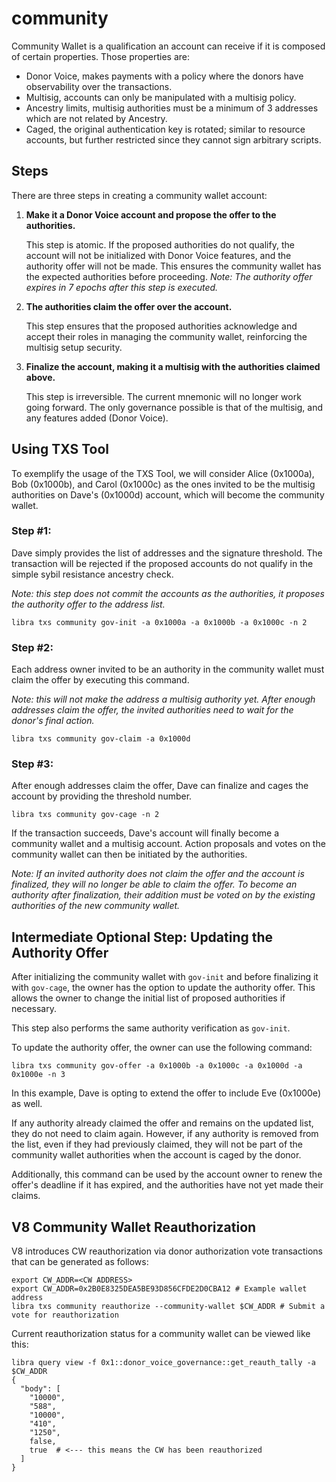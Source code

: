 # community

Community Wallet is a qualification an account can receive if it is composed of certain properties. Those properties are:

- Donor Voice, makes payments with a policy where the donors have observability over the transactions.
- Multisig, accounts can only be manipulated with a multisig policy.
- Ancestry limits, multisig authorities must be a minimum of 3 addresses which are not related by Ancestry.
- Caged, the original authentication key is rotated; similar to resource accounts, but further restricted since they cannot sign arbitrary scripts.

## Steps

There are three steps in creating a community wallet account:

1. **Make it a Donor Voice account and propose the offer to the authorities.**

   This step is atomic. If the proposed authorities do not qualify, the account will not be initialized with Donor Voice features, and the authority offer will not be made. This ensures the community wallet has the expected authorities before proceeding. _Note: The authority offer expires in 7 epochs after this step is executed._

2. **The authorities claim the offer over the account.**

   This step ensures that the proposed authorities acknowledge and accept their roles in managing the community wallet, reinforcing the multisig setup security.

3. **Finalize the account, making it a multisig with the authorities claimed above.**

   This step is irreversible. The current mnemonic will no longer work going forward. The only governance possible is that of the multisig, and any features added (Donor Voice).

## Using TXS Tool

To exemplify the usage of the TXS Tool, we will consider Alice (0x1000a), Bob (0x1000b), and Carol (0x1000c) as the ones invited to be the multisig authorities on Dave's (0x1000d) account, which will become the community wallet.

### Step #1:

Dave simply provides the list of addresses and the signature threshold. The transaction will be rejected if the proposed accounts do not qualify in the simple sybil resistance ancestry check.

_Note: this step does not commit the accounts as the authorities, it proposes the authority offer to the address list._

```
libra txs community gov-init -a 0x1000a -a 0x1000b -a 0x1000c -n 2
```

### Step #2:

Each address owner invited to be an authority in the community wallet must claim the offer by executing this command.

_Note: this will not make the address a multisig authority yet. After enough addresses claim the offer, the invited authorities need to wait for the donor's final action._

```
libra txs community gov-claim -a 0x1000d
```

### Step #3:

After enough addresses claim the offer, Dave can finalize and cages the account by providing the threshold number.

```
libra txs community gov-cage -n 2
```

If the transaction succeeds, Dave's account will finally become a community wallet and a multisig account. Action proposals and votes on the community wallet can then be initiated by the authorities.

_Note: If an invited authority does not claim the offer and the account is finalized, they will no longer be able to claim the offer. To become an authority after finalization, their addition must be voted on by the existing authorities of the new community wallet._

## Intermediate Optional Step: Updating the Authority Offer

After initializing the community wallet with `gov-init` and before finalizing it with `gov-cage`, the owner has the option to update the authority offer. This allows the owner to change the initial list of proposed authorities if necessary.

This step also performs the same authority verification as `gov-init`.

To update the authority offer, the owner can use the following command:

```
libra txs community gov-offer -a 0x1000b -a 0x1000c -a 0x1000d -a 0x1000e -n 3
```

In this example, Dave is opting to extend the offer to include Eve (0x1000e) as well.

If any authority already claimed the offer and remains on the updated list, they do not need to claim again. However, if any authority is removed from the list, even if they had previously claimed, they will not be part of the community wallet authorities when the account is caged by the donor.

Additionally, this command can be used by the account owner to renew the offer's deadline if it has expired, and the authorities have not yet made their claims.

## V8 Community Wallet Reauthorization

V8 introduces CW reauthorization via donor authorization vote transactions that can be generated as follows:

```
export CW_ADDR=<CW ADDRESS>
export CW_ADDR=0x2B0E8325DEA5BE93D856CFDE2D0CBA12 # Example wallet address
libra txs community reauthorize --community-wallet $CW_ADDR # Submit a vote for reauthorization
```

Current reauthorization status for a community wallet can be viewed like this:

```
libra query view -f 0x1::donor_voice_governance::get_reauth_tally -a $CW_ADDR
{
  "body": [
    "10000",
    "588",
    "10000",
    "410",
    "1250",
    false,
    true  # <--- this means the CW has been reauthorized
  ]
}
```
